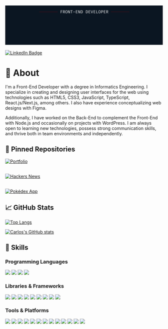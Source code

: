 [![Carlos's GitHub Banner](./banner-work.png)](https://github.com/carlosmartoz/)

[![LinkedIn Badge](https://img.shields.io/badge/LinkedIn-informationa?style=for-the-badge&logo=html5&logoColor=EDF2F4&color=0B1622&labelColor=FF0000)](https://www.linkedin.com/in/carlosmartoz/)

# 📕 About

I'm a Front-End Developer with a degree in Informatics Engineering. I specialize in creating and designing user interfaces for the web using technologies such as HTML5, CSS3, JavaScript, TypeScript, React.js/Next.js, among others. I also have experience conceptualizing web designs with Figma.

Additionally, I have worked on the Back-End to complement the Front-End with Node.js and occasionally on projects with WordPress. I am always open to learning new technologies, possess strong communication skills, and thrive both in team environments and independently.

## 📌 Pinned Repositories

[![Portfolio](https://github-readme-stats.vercel.app/api/pin/?username=carlosmartoz&repo=portfolio&bg_color=0B1622&title_color=EDF2F4&text_color=EDF2F4&border_color=FF0000&icon_color=FF0000)](https://github.com/carlosmartoz/portfolio) <br><br>

[![Hackers News](https://github-readme-stats.vercel.app/api/pin/?username=carlosmartoz&repo=hackers-news&bg_color=0B1622&title_color=EDF2F4&text_color=EDF2F4&border_color=FF0000&icon_color=FF0000)](https://github.com/carlosmartoz/hackers-news) <br><br>

[![Pokédex App](https://github-readme-stats.vercel.app/api/pin/?username=carlosmartoz&repo=pokedex&bg_color=0B1622&title_color=EDF2F4&text_color=EDF2F4&border_color=FF0000&icon_color=FF0000)](https://github.com/carlosmartoz/pokedex)

## 📈 GitHub Stats

[![Top Langs](https://github-readme-stats.vercel.app/api/top-langs/?username=carlosmartoz&layout=compact&bg_color=0B1622&title_color=EDF2F4&text_color=EDF2F4&icon_color=FF0000&border_color=FF0000)](https://github.com/carlosmartoz/)

[![Carlos's GitHub stats](https://github-readme-stats.vercel.app/api?username=carlosmartoz&show_icons=true&bg_color=0B1622&title_color=EDF2F4&text_color=EDF2F4&icon_color=FF0000&border_color=FF0000)](https://github.com/carlosmartoz/)

## 💼 Skills

### Programming Languages

![](https://img.shields.io/badge/HTML5-informational?style=for-the-badge&logo=html5&logoColor=EDF2F4&color=0B1622&labelColor=FF0000)
![](https://img.shields.io/badge/CSS3-informational?style=for-the-badge&logo=css3&logoColor=EDF2F4&color=0B1622&labelColor=FF0000)
![](https://img.shields.io/badge/JavaScript-informational?style=for-the-badge&logo=javaScript&logoColor=EDF2F4&color=0B1622&labelColor=FF0000)
![](https://img.shields.io/badge/PHP-informational?style=for-the-badge&logo=php&logoColor=EDF2F4&color=0B1622&labelColor=FF0000)

### Libraries & Frameworks

![](https://img.shields.io/badge/jQuery-informational?style=for-the-badge&logo=jquery&logoColor=EDF2F4&color=0B1622&labelColor=FF0000)
![](https://img.shields.io/badge/Json-informational?style=for-the-badge&logo=json&logoColor=EDF2F4&color=0B1622&labelColor=FF0000)
![](https://img.shields.io/badge/Storybook-informational?style=for-the-badge&logo=storybook&logoColor=EDF2F4&color=0B1622&labelColor=FF0000)
![](https://img.shields.io/badge/Bootstrap-informational?style=for-the-badge&logo=bootstrap&logoColor=EDF2F4&color=0B1622&labelColor=FF0000)
![](https://img.shields.io/badge/TailwindCSS-informational?style=for-the-badge&logo=tailwind-css&logoColor=EDF2F4&color=0B1622&labelColor=FF0000)
![](https://img.shields.io/badge/TypeScript-informational?style=for-the-badge&logo=TypeScript&logoColor=EDF2F4&color=0B1622&labelColor=FF0000)
![](https://img.shields.io/badge/React.js-informational?style=for-the-badge&logo=react&logoColor=EDF2F4&color=0B1622&labelColor=FF0000)
![](https://img.shields.io/badge/Next.js-informational?style=for-the-badge&logo=vercel&logoColor=EDF2F4&color=0B1622&labelColor=FF0000)
![](https://img.shields.io/badge/Angular-informational?style=for-the-badge&logo=angular&logoColor=EDF2F4&color=0B1622&labelColor=FF0000)

### Tools & Platforms

![](https://img.shields.io/badge/Git-informational?style=for-the-badge&logo=git&logoColor=EDF2F4&color=0B1622&labelColor=FF0000)
![](https://img.shields.io/badge/Github-informational?style=for-the-badge&logo=github&logoColor=EDF2F4&color=0B1622&labelColor=FF0000)
![](https://img.shields.io/badge/Gitlab-informational?style=for-the-badge&logo=gitlab&logoColor=EDF2F4&color=0B1622&labelColor=FF0000)
![](https://img.shields.io/badge/Bitbucket-informational?style=for-the-badge&logo=bitbucket&logoColor=EDF2F4&color=0B1622&labelColor=FF0000)
![](https://img.shields.io/badge/Figma-informational?style=for-the-badge&logo=figma&logoColor=EDF2F4&color=0B1622&labelColor=FF0000)
![](https://img.shields.io/badge/WordPress-informational?style=for-the-badge&logo=wordpress&logoColor=EDF2F4&color=0B1622&labelColor=FF0000)
![](https://img.shields.io/badge/Vercel-informational?style=for-the-badge&logo=vercel&logoColor=EDF2F4&color=0B1622&labelColor=FF0000)
![](https://img.shields.io/badge/Vite-informational?style=for-the-badge&logo=vite&logoColor=EDF2F4&color=0B1622&labelColor=FF0000)
![](https://img.shields.io/badge/Jira-informational?style=for-the-badge&logo=jira&logoColor=EDF2F4&color=0B1622&labelColor=FF0000)
![](https://img.shields.io/badge/ClickUp-informational?style=for-the-badge&logo=c&logoColor=EDF2F4&color=0B1622&labelColor=FF0000)
![](https://img.shields.io/badge/Slack-informational?style=for-the-badge&logo=slack&logoColor=EDF2F4&color=0B1622&labelColor=FF0000)
![](https://img.shields.io/badge/Teams-informational?style=for-the-badge&logo=microsoft-teams&logoColor=EDF2F4&color=0B1622&labelColor=FF0000)
![](https://img.shields.io/badge/Notion-informational?style=for-the-badge&logo=notion&logoColor=EDF2F4&color=0B1622&labelColor=FF0000)

